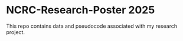 # NCRC-Research-Poster 2025
This repo contains data and pseudocode associated with my research project.   
